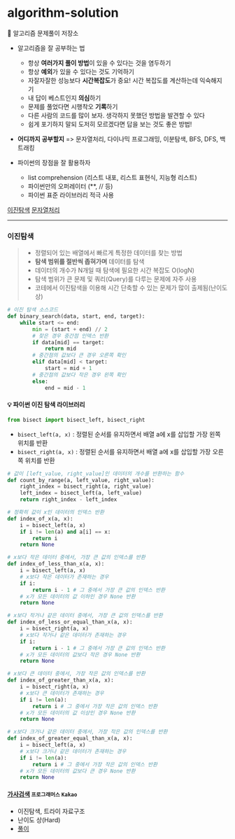 # algorithm-solution

🌳 알고리즘 문제풀이 저장소

- 알고리즘을 잘 공부하는 법
  - 항상 **여러가지 풀이 방법**이 있을 수 있다는 것을 염두하기
  - 항상 **예외**가 있을 수 있다는 것도 기억하기
  - 자잘자잘한 성능보다 **시간복잡도**가 중요! 시간 복잡도를 계산하는데 익숙해지기
  - 내 답이 베스트인지 **의심**하기
  - 문제를 풀었다면 시행착오 **기록**하기
  - 다른 사람의 코드를 많이 보자. 생각하지 못했던 방법을 발견할 수 있다
  - 쉽게 포기하지 말되 도저히 모르겠다면 답을 보는 것도 좋은 방법!
- **어디까지 공부할지** => 문자열처리, 다이나믹 프로그래밍, 이분탐색, BFS, DFS, 백트래킹

- 파이썬의 장점을 잘 활용하자
  - list comprehension (리스트 내포, 리스트 표현식, 지능형 리스트)
  - 파이썬만의 오퍼레이터 (**, // 등)
  - 파이썬 표준 라이브러리 적극 사용

[이진탐색](#이진탐색)
[문자열처리](#문자열처리)



------

### 이진탐색

> - 정렬되어 있는 배열에서 빠르게 특정한 데이터를 찾는 방법
> - **탐색 범위를 절반씩 좁혀가며** 데이터를 탐색
> - 데이터의 개수가 N개일 때 탐색에 필요한 시간 복잡도 O(logN)
> - 탐색 범위가 큰 문제 및 쿼리(Query)를 다루는 문제에 자주 사용
> - 코테에서 이진탐색을 이용해 시간 단축할 수 있는 문제가 많이 출제됨(난이도 상)

```python
# 이진 탐색 소스코드
def binary_search(data, start, end, target):
    while start <= end:
        min = (start + end) // 2
        # 찾은 경우 중간점 인덱스 반환
        if data[mid] == target:
            return mid
        # 중간점의 값보다 큰 경우 오른쪽 확인
        elif data[mid] < target:
            start = mid + 1
        # 중간점의 값보다 작은 경우 왼쪽 확인
        else:
            end = mid - 1
```

#### 💡 파이썬 이진 탐색 라이브러리

```python
from bisect import bisect_left, bisect_right
```

- `bisect_left(a, x)` : 정렬된 순서를 유지하면서 배열 a에 x를 삽입할 가장 왼쪽 위치를 반환
- `bisect_right(a, x)` : 정렬된 순서를 유지하면서 배열 a에 x를 삽입할 가장 오른쪽 위치를 반환

```python
# 값이 [left_value, right_value]인 데이터의 개수를 반환하는 함수
def count_by_range(a, left_value, right_value):
    right_index = bisect_right(a, right_value)
    left_index = bisect_left(a, left_value)
    return right_index - left_index
```

```python
# 정확히 값이 x인 데이터의 인덱스 반환
def index_of_x(a, x):
    i = bisect_left(a, x)
    if i != len(a) and a[i] == x:
        return i
    return None

# x보다 작은 데이터 중에서, 가장 큰 값의 인덱스를 반환
def index_of_less_than_x(a, x):
    i = bisect_left(a, x)
    # x보다 작은 데이터가 존재하는 경우
    if i:
        return i - 1 # 그 중에서 가장 큰 값의 인덱스 반환
    # x가 모든 데이터의 값 이하인 경우 None 반환
    return None

# x보다 작거나 같은 데이터 중에서, 가장 큰 값의 인덱스를 반환
def index_of_less_or_equal_than_x(a, x):
    i = bisect_right(a, x)
    # x보다 작거나 같은 데이터가 존재하는 경우
    if i:
        return i - 1 # 그 중에서 가장 큰 값의 인덱스 반환
    # x가 모든 데이터의 값보다 작은 경우 None 반환
    return None

# x보다 큰 데이터 중에서, 가장 작은 값의 인덱스를 반환
def index_of_greater_than_x(a, x):
    i = bisect_right(a, x)
    # x보다 큰 데이터가 존재하는 경우
    if i != len(a):
        return i # 그 중에서 가장 작은 값의 인덱스 반환
    # x가 모든 데이터의 값 이상인 경우 None 반환
    return None

# x보다 크거나 같은 데이터 중에서, 가장 작은 값의 인덱스를 반환
def index_of_greater_equal_than_x(a, x):
    i = bisect_left(a, x)
    # x보다 크거나 같은 데이터가 존재하는 경우
    if i != len(a):
        return i # 그 중에서 가장 작은 값의 인덱스 반환
    # x가 모든 데이터의 값보다 큰 경우 None 반환
    return None
```





#### [가사검색](https://programmers.co.kr/learn/courses/30/lessons/60060) `프로그래머스` `Kakao` 

- 이진탐색, 트라이 자료구조
- 난이도 상(Hard)
- [풀이](/solution/가사검색.py)



